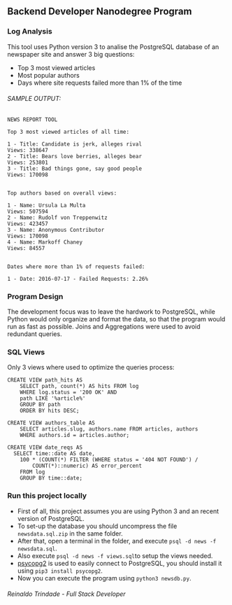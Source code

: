 ## Backend Developer Nanodegree Program
### Log Analysis

This tool uses Python version 3 to analise the PostgreSQL database of an newspaper site and answer 3 big questions:

* Top 3 most viewed articles
* Most popular authors
* Days where site requests failed more than 1% of the time

###### SAMPLE OUTPUT:

```
NEWS REPORT TOOL

Top 3 most viewed articles of all time:

1 - Title: Candidate is jerk, alleges rival
Views: 338647
2 - Title: Bears love berries, alleges bear
Views: 253801
3 - Title: Bad things gone, say good people
Views: 170098


Top authors based on overall views:

1 - Name: Ursula La Multa
Views: 507594
2 - Name: Rudolf von Treppenwitz
Views: 423457
3 - Name: Anonymous Contributor
Views: 170098
4 - Name: Markoff Chaney
Views: 84557


Dates where more than 1% of requests failed:

1 - Date: 2016-07-17 - Failed Requests: 2.26%

```

### Program Design

The development focus was to leave the hardwork to PostgreSQL, while Python would only organize and format the data, so that the program would run as fast as possible. Joins and Aggregations were used to avoid redundant queries.

### SQL Views

Only 3 views where used to optimize the queries process:

```
CREATE VIEW path_hits AS
    SELECT path, count(*) AS hits FROM log
    WHERE log.status = '200 OK' AND
    path LIKE '%article%'
    GROUP BY path
    ORDER BY hits DESC;

CREATE VIEW authors_table AS
    SELECT articles.slug, authors.name FROM articles, authors 
    WHERE authors.id = articles.author;

CREATE VIEW date_reqs AS
  SELECT time::date AS date,
    100 * (COUNT(*) FILTER (WHERE status = '404 NOT FOUND') /
        COUNT(*)::numeric) AS error_percent
    FROM log
    GROUP BY time::date;
```

### Run this project locally
* First of all, this project assumes you are using Python 3 and an recent version of PostgreSQL.
* To set-up the database you should uncompress the file ``newsdata.sql.zip`` in the same folder.
* After that, open a terminal in the folder, and execute ``psql -d news -f newsdata.sql``.
* Also execute ``psql -d news -f views.sql``to setup the views needed.
* [psycopg2](http://initd.org/psycopg/) is used to easily connect to PostgreSQL, you should install it using ``pip3 install psycopg2``.
* Now you can execute the program using ``python3 newsdb.py``.

###### Reinaldo Trindade - Full Stack Developer